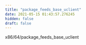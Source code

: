 ```yaml
---
title: "package_feeds_base_uclient"
date: 2021-05-15 01:43:57.276245
hidden: false
draft: false
---
```


x86/64/package_feeds_base_uclient

